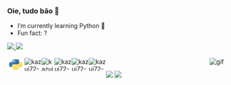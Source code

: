 ### Oie, tudo bão 👋

- I’m currently learning Python 🐍
- Fun fact: ?
<div>
  <a href="https://github.com/kazui72">
  <img height="120em" src="https://github-readme-stats.vercel.app/api?username=kazui72&show_icons=true&hide=contribs,prs&cache_seconds=86400&theme=radical">
  <img height="120em" src="https://github-readme-stats.vercel.app/api/top-langs/?username=kazui72&layout=compact&theme=radical">
</div>
    
<div style="display: inline_block"><br>
  <img align="left" alt="kazui72-Python" height="30" width="40" src="https://raw.githubusercontent.com/devicons/devicon/master/icons/python/python-original.svg">
  <img align="left" alt="kazui72-VSC" height="30" width="40" src="https://cdn.jsdelivr.net/gh/devicons/devicon/icons/vscode/vscode-original.svg">
  <img align="left" alt="kazui72-Colab" height="30" width="30" src="https://github.com/kazui72/kazui72/assets/129226911/d1010f17-908b-4a4c-872e-45a56f937bfa.svg">
  <img align="left" alt="kazui72-Canva" height="30" width="40" src="https://cdn.jsdelivr.net/gh/devicons/devicon/icons/canva/canva-original.svg">
  <img align="left" alt="kazui72-Phs" height="30" width="40" src="https://cdn.jsdelivr.net/gh/devicons/devicon/icons/photoshop/photoshop-plain.svg">
  <img align="left" alt="kazui72-R" height="30" width="40" src="https://cdn.jsdelivr.net/gh/devicons/devicon/icons/r/r-plain.svg">
  <img align="right" alt="gif" src="https://media.tenor.com/2xTUGoLlO-cAAAAd/tanjiro-kamado-nezuko-kamado.gif">
</div>

##

<div> 
 <a href="kazuinsx" target="_blank"><img src="https://img.shields.io/badge/Discord-7289DA?style=for-the-badge&logo=discord&logoColor=white" target="_blank"></a> 
 <a href="https://www.linkedin.com/in/gustavo-vieira-52a378284/" target="_blank"><img src="https://img.shields.io/badge/-LinkedIn-%230077B5?style=for-the-badge&logo=linkedin&logoColor=white" target="_blank"></a>   
</div>
